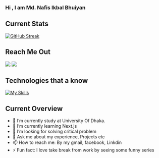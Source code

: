### Hi , I am Md. Nafis Ikbal Bhuiyan 


## Current Stats

[![GitHub Streak](https://github-readme-streak-stats.herokuapp.com?user=Nafis2222&theme=prussian&border_radius=9.5&type=png)](https://git.io/streak-stats)


## Reach Me Out


<div classname="flex height-28 justify-around">
  <a href="https://www.facebook.com/nafis.bhuiyan.17529/"><img classname="w-24 h-24 rounded-full" src="https://i.ibb.co/6Rc7025/download-23.jpg"/></a>
  <img classname="w-32 h-32 rounded-full" src="https://i.ibb.co/g4SD1vQ/images-5.png"/>
</div>











## Technologies that a know

[![My Skills](https://skillicons.dev/icons?i=js,html,css,react,vercel,tailwind,firebase,nodejs,figma&theme=light)](https://skillicons.dev)



## Current Overview

- 🔭 I’m currently study at University Of Dhaka.
- 🌱 I’m currently learning Next.js
- 🤔 I’m looking for solving critical problem
- 💬 Ask me about my experience, Projects etc
- 📫 How to reach me:  By my gmail, facebook, Linkdin
- ⚡ Fun fact: I love take break from work by seeing some funny series

